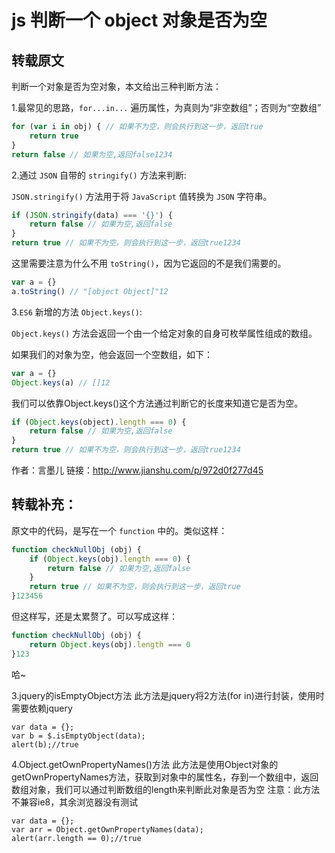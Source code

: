# js 判断一个 object 对象是否为空

## 转载原文

判断一个对象是否为空对象，本文给出三种判断方法：

1.最常见的思路，`for...in...` 遍历属性，为真则为“非空数组”；否则为“空数组”

```js
for (var i in obj) { // 如果不为空，则会执行到这一步，返回true
    return true
}
return false // 如果为空,返回false1234
```

2.通过 `JSON` 自带的 `stringify()` 方法来判断:

`JSON.stringify()` 方法用于将 `JavaScript` 值转换为 `JSON` 字符串。

```js
if (JSON.stringify(data) === '{}') {
    return false // 如果为空,返回false
}
return true // 如果不为空，则会执行到这一步，返回true1234
```

这里需要注意为什么不用 `toString()`，因为它返回的不是我们需要的。

```js
var a = {}
a.toString() // "[object Object]"12
```

3.`ES6` 新增的方法 `Object.keys()`:

`Object.keys()` 方法会返回一个由一个给定对象的自身可枚举属性组成的数组。

如果我们的对象为空，他会返回一个空数组，如下：

```js
var a = {}
Object.keys(a) // []12
```

我们可以依靠Object.keys()这个方法通过判断它的长度来知道它是否为空。

```js
if (Object.keys(object).length === 0) {
    return false // 如果为空,返回false
}
return true // 如果不为空，则会执行到这一步，返回true1234
```

作者：言墨儿
链接：http://www.jianshu.com/p/972d0f277d45

## 转载补充：

原文中的代码，是写在一个 `function` 中的。类似这样：

```js
function checkNullObj (obj) {
    if (Object.keys(obj).length === 0) {
        return false // 如果为空,返回false
    }
    return true // 如果不为空，则会执行到这一步，返回true
}123456
```

但这样写，还是太累赘了。可以写成这样：

```js
function checkNullObj (obj) {
    return Object.keys(obj).length === 0
}123
```

哈~

3.jquery的isEmptyObject方法
此方法是jquery将2方法(for in)进行封装，使用时需要依赖jquery

```
var data = {};
var b = $.isEmptyObject(data);
alert(b);//true
```

4.Object.getOwnPropertyNames()方法
此方法是使用Object对象的getOwnPropertyNames方法，获取到对象中的属性名，存到一个数组中，返回数组对象，我们可以通过判断数组的length来判断此对象是否为空
注意：此方法不兼容ie8，其余浏览器没有测试

```
var data = {};
var arr = Object.getOwnPropertyNames(data);
alert(arr.length == 0);//true
```

